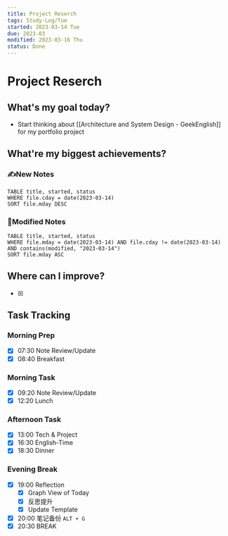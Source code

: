 ```yaml
---
title: Project Reserch
tags: Study-Log/Tue
started: 2023-03-14 Tue
due: 2023-03
modified: 2023-03-16 Thu
status: Done
---
```

# Project Reserch
## What's my goal today?
- Start thinking about [[Architecture and System Design - GeekEnglish]] for my portfolio project
## What're my biggest achievements?
### ✍️New Notes

```dataview
TABLE title, started, status
WHERE file.cday = date(2023-03-14)
SORT file.mday DESC
```

### 📝Modified Notes

```dataview
TABLE title, started, status
WHERE file.mday = date(2023-03-14) AND file.cday != date(2023-03-14) AND contains(modified, "2023-03-14")
SORT file.mday ASC
```

## Where can I improve?
- [x] 
## Task Tracking
### Morning Prep
- [x] 07:30 Note Review/Update
- [x] 08:40 Breakfast
### Morning Task
- [x] 09:20 Note Review/Update
- [x] 12:20 Lunch
### Afternoon Task
- [x] 13:00 Tech & Project
- [x] 16:30 English-Time
- [x] 18:30 Dinner
### Evening Break
- [x] 19:00 Reflection
	- [x] Graph View of Today
	- [x] 反思提升
	- [x] Update Template 
- [x] 20:00 笔记备份 `ALT + G`
- [x] 20:30 BREAK